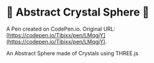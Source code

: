 # 🔮 Abstract Crystal Sphere 🔮

A Pen created on CodePen.io. Original URL: [https://codepen.io/Tibixx/pen/LMqgjY](https://codepen.io/Tibixx/pen/LMqgjY).

An Abstract Sphere made of Crystals using THREE.js
